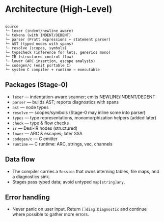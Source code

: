 # Architecture (High-Level)

```

source
└─ lexer (indent/newline aware)
└─ tokens (with INDENT/DEDENT)
└─ parser (Pratt expressions + statement parser)
└─ AST (typed nodes with spans)
└─ resolve (scopes, symbols)
└─ typecheck (inference for lets, generics mono)
└─ IR (structured control flow)
└─ lower (ARC insertion, escape analysis)
└─ codegen/c (emit portable C)
└─ system C compiler + runtime → executable

```

## Packages (Stage-0)
- `lexer` — indentation-aware scanner; emits NEWLINE/INDENT/DEDENT
- `parser` — builds AST; reports diagnostics with spans
- `ast` — node types
- `resolve` — scopes/symbols (Stage-0 may inline some into parser)
- `types` — type representations, monomorphization helpers (added later)
- `check` — type & flow checks
- `ir` — Desi-IR nodes (structured)
- `lower` — ARC & escapes; later SSA
- `codegen/c` — C emitter
- `runtime` — C runtime: ARC, strings, vec, channels

## Data flow
- The compiler carries a `Session` that owns interning tables, file maps, and a diagnostics sink.
- Stages pass typed data; avoid untyped `map[string]any`.

## Error handling
- Never panic on user input. Return `[]diag.Diagnostic` and continue where possible to gather more errors.
